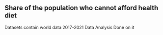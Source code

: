 
<h2> Share of the population who cannot afford health diet </h2>
Datasets contain world data 2017-2021
Data Analysis Done on it
